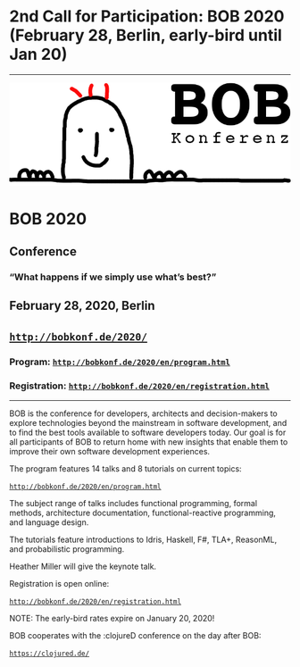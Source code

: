 ---
---

<head><meta charset="utf-8"></head>

# 2nd Call for Participation: BOB 2020 (February 28, Berlin, early-bird until Jan 20)

<hr/>

![BOB Logo](/images/bob_head.png)

# BOB 2020

## Conference

### “What happens if we simply use what’s best?”

## February 28, 2020, Berlin

## [`http://bobkonf.de/2020/`](http://bobkonf.de/2020/)

### Program: [`http://bobkonf.de/2020/en/program.html`](http://bobkonf.de/2020/en/program.html)

### Registration: [`http://bobkonf.de/2020/en/registration.html`](http://bobkonf.de/2020/en/registration.html)

<hr/>

BOB is the conference for developers, architects and decision-makers
to explore technologies beyond the mainstream in software development,
and to find the best tools available to software developers today. Our
goal is for all participants of BOB to return home with new insights
that enable them to improve their own software development
experiences.

The program features 14 talks and 8 tutorials on current topics:

[`http://bobkonf.de/2020/en/program.html`](http://bobkonf.de/2020/en/program.html)

The subject range of talks includes functional programming,
formal methods, architecture documentation, functional-reactive
programming, and language design.

The tutorials feature introductions to Idris, Haskell, F#, TLA+,
ReasonML, and probabilistic programming.

Heather Miller will give the keynote talk.

Registration is open online:

[`http://bobkonf.de/2020/en/registration.html`](http://bobkonf.de/2020/en/registration.html)

NOTE: The early-bird rates expire on January 20, 2020!

BOB cooperates with the :clojureD conference on the day after BOB:

[`https://clojured.de/`](https://clojured.de/)
